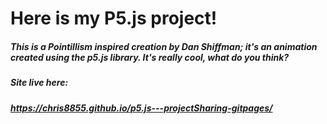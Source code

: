 # Here is my P5.js project!
##### This is a Pointillism inspired creation by Dan Shiffman; it's an animation created using the p5.js library. It's really cool, what do you think?

##### Site live here:
##### https://chris8855.github.io/p5.js---projectSharing-gitpages/
